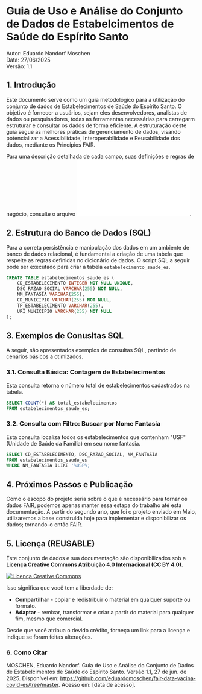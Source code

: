# **Guia de Uso e Análise do Conjunto de Dados de Estabelcimentos de Saúde do Espírito Santo**

Autor: Eduardo Nandorf Moschen  
Data: 27/06/2025  
Versão: 1.1

## **1. Introdução**
Este documento serve como um guia metodológico para a utilização do conjunto de dados de Estabelecimentos de Saúde
do Espírito Santo. O objetivo é fornecer a usuários, sejam eles desenvolvedores, analistas de dados ou pesquisadores,
todas as ferramentas necessárias para carregarm estruturar e consultar os dados de forma eficiente. A estruturação
deste guia segue as melhores práticas de gerenciamento de dados, visando potencializar a Acessibilidade,
Interoperabilidade e Reusabilidade dos dados, mediante os Princípios FAIR.

Para uma descrição detalhada de cada campo, suas definições e regras de negócio, consulte o arquivo ![dicionario_de_dados.md](./dicionario_de_dados.md).

## **2. Estrutura do Banco de Dados (SQL)**
Para a correta persistência e manipulação dos dados em um ambiente de banco de dados relacional, é fundamental a
criação de uma tabela que respeite as regras definidas no dicionário de dados. O script SQL a seguir pode ser
executado para criar a tabela `estabelecimento_saude_es`.

```sql
CREATE TABLE estabelecimentos_saude_es (
    CD_ESTABELECIMENTO INTEGER NOT NULL UNIQUE,
    DSC_RAZAO_SOCIAL VARCHAR(255) NOT NULL,
    NM_FANTASIA VARCHAR(255),
    CD_MUNICIPIO VARCHAR(255) NOT NULL,
    TP_ESTABELECIMENTO VARCHAR(255),
    URI_MUNICIPIO VARCHAR(255) NOT NULL
);
```

## **3. Exemplos de Conusltas SQL**
A seguir, são apresentados exemplos de consultas SQL, partindo de cenários básicos a otimizados.

### **3.1. Consulta Básica: Contagem de Estabelecimentos**
Esta consulta retorna o número total de estabelecimentos cadastrados na tabela.

```sql
SELECT COUNT(*) AS total_estabelecimentos
FROM estabelecimentos_saude_es;
```

### **3.2. Consulta com Filtro: Buscar por Nome Fantasia**
Esta consulta localiza todos os estabelecimentos que contenham "USF"(Unidade de Saúde da Família) em seu nome fantasia.

```sql
SELECT CD_ESTABELECIMENTO, DSC_RAZAO_SOCIAL, NM_FANTASIA
FROM estabelecimentos_saude_es
WHERE NM_FANTASIA ILIKE '%USF%;
```

## **4. Próximos Passos e Publicação**
Como o escopo do projeto seria sobre o que é necessário para tornar os dados FAIR, podemos apenas manter essa estapa
do trabalho até esta documentação. A partir do segundo ano, que foi o projeto enviado em Maio, utilizaremos a base
construída hoje para implementar e disponibilizar os dados; tornando-o então FAIR.

## **5. Licença** (REUSABLE)
Este conjunto de dados e sua documentação são disponibilizados sob a **Licença Creative Commons Atribuição 4.0 Internacional (CC BY 4.0)**.

<a rel="license" href="http://creativecommons.org/licenses/by/4.0/"><img alt="Licença Creative Commons" style="border-width:0" src="https://i.creativecommons.org/l/by/4.0/88x31.png" /></a>

Isso significa que você tem a liberdade de:

* **Compartilhar** - copiar e redistribuir o material em qualquer suporte ou formato.
* **Adaptar** - remixar, transformar e criar a partir do material para qualquer fim, mesmo que comercial.

Desde que você atribua o devido crédito, forneça um link para a licença e indique se foram feitas alterações.

### **6. Como Citar**
MOSCHEN, Eduardo Nandorf. Guia de Uso e Análise do Conjunto de Dados de Estabelcimentos de Saúde do Espírito Santo. 
Versão 1.1, 27 de jun. de 2025. Disponível em: https://github.com/eduardomoschen/fair-data-vacina-covid-es/tree/master.
Acesso em: [data de acesso].